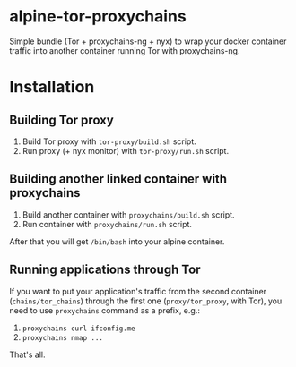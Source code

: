 # alpine-tor-proxychains
Simple bundle (Tor + proxychains-ng + nyx) to wrap your docker container traffic into another container running Tor with proxychains-ng.

# Installation
## Building Tor proxy
1. Build Tor proxy with `tor-proxy/build.sh` script.
2. Run proxy (+ nyx monitor) with `tor-proxy/run.sh` script.

## Building another linked container with proxychains
1. Build another container with `proxychains/build.sh` script.
2. Run container with `proxychains/run.sh` script.
  
After that you will get `/bin/bash` into your alpine container. 
  
## Running applications through Tor
If you want to put your application's traffic from the second container (`chains/tor_chains`) through the first one (`proxy/tor_proxy`, with Tor), you need to use `proxychains` command as a prefix, e.g.: 
1. `proxychains curl ifconfig.me`
2. `proxychains nmap ...`

That's all.
